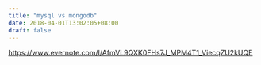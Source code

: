 ```yaml
---
title: "mysql vs mongodb"
date: 2018-04-01T13:02:05+08:00
draft: false
---
```

https://www.evernote.com/l/AfmVL9QXK0FHs7J_MPM4T1_ViecqZU2kUQE
